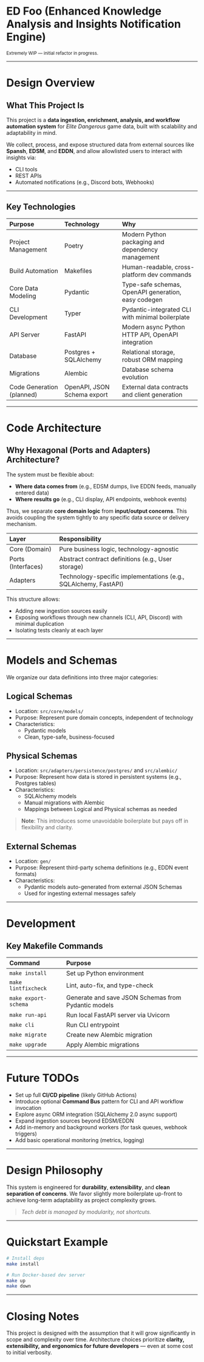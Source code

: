 # ED Foo (Enhanced Knowledge Analysis and Insights Notification Engine)

<sub>Extremely WIP — initial refactor in progress.</sub>

---

# Design Overview

## What This Project Is

This project is a **data ingestion, enrichment, analysis, and workflow automation system** for *Elite Dangerous* game data, built with scalability and adaptability in mind.

We collect, process, and expose structured data from external sources like **Spansh**, **EDSM**, and **EDDN**, and allow allowlisted users to interact with insights via:
- CLI tools
- REST APIs
- Automated notifications (e.g., Discord bots, Webhooks)

---

## Key Technologies

| Purpose                         | Technology                   | Why |
|:---------------------------------|:------------------------------|:----|
| Project Management              | Poetry                        | Modern Python packaging and dependency management |
| Build Automation                | Makefiles                     | Human-readable, cross-platform dev commands |
| Core Data Modeling              | Pydantic                      | Type-safe schemas, OpenAPI generation, easy codegen |
| CLI Development                 | Typer                         | Pydantic-integrated CLI with minimal boilerplate |
| API Server                      | FastAPI                       | Modern async Python HTTP API, OpenAPI integration |
| Database                        | Postgres + SQLAlchemy         | Relational storage, robust ORM mapping |
| Migrations                      | Alembic                       | Database schema evolution |
| Code Generation (planned)       | OpenAPI, JSON Schema export   | External data contracts and client generation |

---

# Code Architecture

## Why Hexagonal (Ports and Adapters) Architecture?

The system must be flexible about:
- **Where data comes from** (e.g., EDSM dumps, live EDDN feeds, manually entered data)
- **Where results go** (e.g., CLI display, API endpoints, webhook events)

Thus, we separate **core domain logic** from **input/output concerns**.
This avoids coupling the system tightly to any specific data source or delivery mechanism.

| Layer | Responsibility |
|:------|:---------------|
| Core (Domain) | Pure business logic, technology-agnostic |
| Ports (Interfaces) | Abstract contract definitions (e.g., User storage) |
| Adapters | Technology-specific implementations (e.g., SQLAlchemy, FastAPI) |

This structure allows:
- Adding new ingestion sources easily
- Exposing workflows through new channels (CLI, API, Discord) with minimal duplication
- Isolating tests cleanly at each layer

---

# Models and Schemas

We organize our data definitions into three major categories:

## Logical Schemas
- Location: `src/core/models/`
- Purpose: Represent pure domain concepts, independent of technology
- Characteristics:
  - Pydantic models
  - Clean, type-safe, business-focused

## Physical Schemas
- Location: `src/adapters/persistence/postgres/` and `src/alembic/`
- Purpose: Represent how data is stored in persistent systems (e.g., Postgres tables)
- Characteristics:
  - SQLAlchemy models
  - Manual migrations with Alembic
  - Mappings between Logical and Physical schemas as needed

> **Note**: This introduces some unavoidable boilerplate but pays off in flexibility and clarity.

## External Schemas
- Location: `gen/`
- Purpose: Represent third-party schema definitions (e.g., EDDN event formats)
- Characteristics:
  - Pydantic models auto-generated from external JSON Schemas
  - Used for ingesting external messages safely

---

# Development

## Key Makefile Commands

| Command | Purpose |
|:--------|:--------|
| `make install` | Set up Python environment |
| `make lintfixcheck` | Lint, auto-fix, and type-check |
| `make export-schema` | Generate and save JSON Schemas from Pydantic models |
| `make run-api` | Run local FastAPI server via Uvicorn |
| `make cli` | Run CLI entrypoint |
| `make migrate` | Create new Alembic migration |
| `make upgrade` | Apply Alembic migrations |

---

# Future TODOs

- Set up full **CI/CD pipeline** (likely GitHub Actions)
- Introduce optional **Command Bus** pattern for CLI and API workflow invocation
- Explore async ORM integration (SQLAlchemy 2.0 async support)
- Expand ingestion sources beyond EDSM/EDDN
- Add in-memory and background workers (for task queues, webhook triggers)
- Add basic operational monitoring (metrics, logging)

---

# Design Philosophy

This system is engineered for **durability**, **extensibility**, and **clean separation of concerns**.
We favor slightly more boilerplate up-front to achieve long-term adaptability as project complexity grows.

> *Tech debt is managed by modularity, not shortcuts.*

---

# Quickstart Example

```bash
# Install deps
make install

# Run Docker-based dev server
make up
make down
```

---

# Closing Notes

This project is designed with the assumption that it will grow significantly in scope and complexity over time.
Architecture choices prioritize **clarity, extensibility, and ergonomics for future developers** — even at some cost to initial verbosity.

